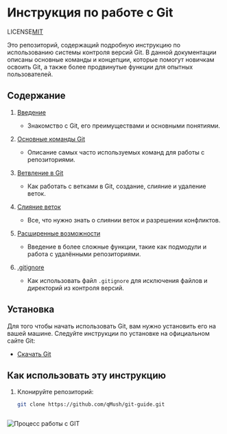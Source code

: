 # Инструкция по работе с Git


LICENSE[MIT](./license.md)


Это репозиторий, содержащий подробную инструкцию по использованию системы контроля версий Git. В данной документации описаны основные команды и концепции, которые помогут новичкам освоить Git, а также более продвинутые функции для опытных пользователей.

## Содержание

1. [Введение](docs/introduction.md)
   - Знакомство с Git, его преимуществами и основными понятиями.
   
2. [Основные команды Git](docs/basic-commands.md)
   - Описание самых часто используемых команд для работы с репозиториями.

3. [Ветвление в Git](docs/branching.md)
   - Как работать с ветками в Git, создание, слияние и удаление веток.

4. [Слияние веток](docs/merging.md)
   - Все, что нужно знать о слиянии веток и разрешении конфликтов.

5. [Расширенные возможности](docs/advanced-features.md)
   - Введение в более сложные функции, такие как подмодули и работа с удалёнными репозиториями.

6. [.gitignore](docs/gitignore.md)
   - Как использовать файл `.gitignore` для исключения файлов и директорий из контроля версий.

## Установка

Для того чтобы начать использовать Git, вам нужно установить его на вашей машине. Следуйте инструкции по установке на официальном сайте Git:

- [Скачать Git](https://git-scm.com/downloads)

## Как использовать эту инструкцию

1. Клонируйте репозиторий:
   ```bash
   git clone https://github.com/qMush/git-guide.git



![Процесс работы с GIT](images/gitprocesses.png)